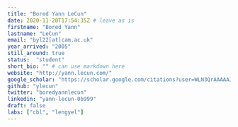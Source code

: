 ```yaml
---
title: "Bored Yann LeCun"
date: 2020-11-20T17:54:35Z # leave as is
firstname: "Bored Yann"
lastname: "LeCun"
email: "byl22[at]cam.ac.uk"
year_arrived: "2005"
still_around: true
status:  "student"
short_bio: "" # can use markdown here
website: "http://yann.lecun.com/"
google_scholar: "https://scholar.google.com/citations?user=WLN3QrAAAAAJ&hl=en"
github: "ylecun"
twitter: "boredyannlecun"
linkedin: "yann-lecun-0b999"
draft: false
labs: ["cbl", "lengyel"]
---
```


<!-- Here you might want to place some Markdown content. -->
